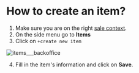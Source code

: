 # How to create an item?

1. Make sure you are on the right [sale context](../sale/sale-context.md).
2. On the side menu go to **Items**
3. Click on `+create new item`

![items___backoffice](https://user-images.githubusercontent.com/20393485/45416650-155d2200-b689-11e8-8868-18abf4f04ab8.jpg)

4. Fill in the item's information and click on **Save**.

